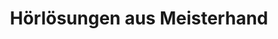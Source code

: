 ---
title: "Hörlösungen aus Meisterhand"
url: /rostock/hoerloesungen-aus-meisterhand/
shop: Hörgeräte
---
